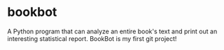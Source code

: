 # bookbot
A Python program that can analyze an entire book's text and print out an interesting statistical report.
BookBot is my first git project!